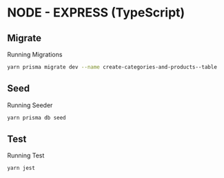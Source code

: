 # NODE - EXPRESS (TypeScript)

## Migrate
Running Migrations

```sh
yarn prisma migrate dev --name create-categories-and-products--table
```

## Seed
Running Seeder

```sh
yarn prisma db seed
```

## Test
Running Test

```sh
yarn jest
```